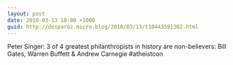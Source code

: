 ```yaml
---
layout: post
date: 2010-03-13 10:00 +1000
guid: http://desparoz.micro.blog/2010/03/13/t10443591302.html
---
```

Peter Singer: 3 of 4 greatest philanthropists in history are non-believers: Bill Gates, Warren Buffett &amp; Andrew Carnegie #atheistcon
